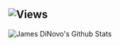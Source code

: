 ![Views](https://hits.seeyoufarm.com/api/count/incr/badge.svg?url=https%3A%2F%2Fgithub.com%2Fjdinovo&count_bg=%2399CC33&title_bg=%2334393F&icon=github.svg&icon_color=%23E7E7E7&title=Views)
---
![James DiNovo's Github Stats](https://github-readme-stats.vercel.app/api?username=jdinovo&count_private=true&show_icons=true&hide_border=true&title_color=99cc33&icon_color=99cc33&theme=transparent)
